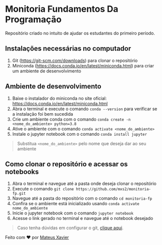 # Monitoria Fundamentos Da Programação
Repositório criado no intuito de ajudar os estudantes do primeiro período.

## Instalações necessárias no computador
1. Git (https://git-scm.com/downloads) para clonar o repositório 
2. Miniconda (https://docs.conda.io/en/latest/miniconda.html) para criar um ambiente de desenvolvimento 

## Ambiente de desenvolvimento
1. Baixe o instalador do miniconda no site oficial: https://docs.conda.io/en/latest/miniconda.html 
3. Abra o terminal e execute o comando `conda --version` para verificar se a instalação foi bem sucedida 
4. Crie um ambiente conda com o comando `conda create -n <nome_do_ambiente> python=3.8` 
5. Ative o ambiente com o comando `conda activate <nome_do_ambiente>`
6. Instale o jupyter notebook com o comando `conda install jupyter`

> Substitua `<nome_do_ambiente>` pelo nome que deseja dar ao seu ambiente

## Como clonar o repositório e acessar os notebooks
1. Abra o terminal e navegue até a pasta onde deseja clonar o repositório
2. Execute o comando `git clone https://github.com/mxs2/monitoria-fp.git` 
3. Navegue até a pasta do repositório com o comando `cd monitoria-fp` 
4. Confira se o ambiente está inicializado usando `conda activate nome_do_ambiente`
5. Inicie o jupyter notebook com o comando `jupyter notebook` 
6. Acesse o link gerado no terminal e navegue até o notebook desejado 

> Caso tenha dúvidas em configurar o git, [clique aqui](https://git-scm.com/book/pt-br/v2/Come%C3%A7ando-Configura%C3%A7%C3%A3o-Inicial-do-Git).

Feito com ❤️ por [Mateus Xavier](https://github.com/mxs2)
